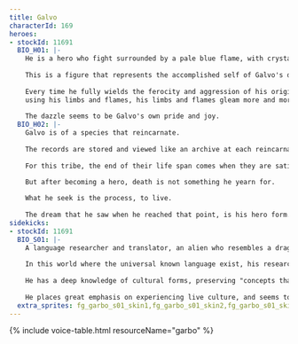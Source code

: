 ```yaml
---
title: Galvo
characterId: 169
heroes:
- stockId: 11691
  BIO_H01: |-
    He is a hero who fight surrounded by a pale blue flame, with crystallized arms and legs.
  
    This is a figure that represents the accomplished self of Galvo's dream, and the cloth he wears is the special garb of his tribe.
  
    Every time he fully wields the ferocity and aggression of his original race, which he does not usually display,
    using his limbs and flames, his limbs and flames gleam more and more.
  
    The dazzle seems to be Galvo's own pride and joy.
  BIO_H02: |-
    Galvo is of a species that reincarnate.
  
    The records are stored and viewed like an archive at each reincarnation, and according to him, it is like taking over.
  
    For this tribe, the end of their life span comes when they are satisfied with life.

    But after becoming a hero, death is not something he yearn for.
  
    What he seek is the process, to live.
  
    The dream that he saw when he reached that point, is his hero form.
sidekicks:
- stockId: 11691
  BIO_S01: |-
    A language researcher and translator, an alien who resembles a dragon and lives a long period of time.
  
    In this world where the universal known language exist, his research are meant to polish and sharpen the universal language.
  
    He has a deep knowledge of cultural forms, preserving "concepts that are disappearing" and expanding the common language of the universe.
  
    He places great emphasis on experiencing live culture, and seems to have a strong desire to actually experience what is popular.
  extra_sprites: fg_garbo_s01_skin1,fg_garbo_s01_skin2,fg_garbo_s01_skin3
---
```


{% include voice-table.html resourceName="garbo"
%}
